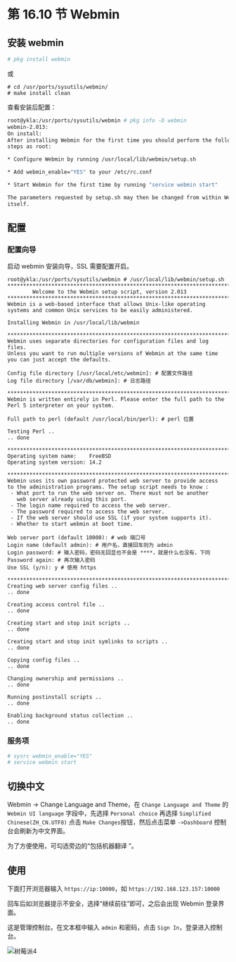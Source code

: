 # 第 16.10 节 Webmin

## 安装 webmin

```sh
# pkg install webmin  
```

或

```
# cd /usr/ports/sysutils/webmin/ 
# make install clean
```

查看安装后配置：

```sh
root@ykla:/usr/ports/sysutils/webmin # pkg info -D webmin
webmin-2.013:
On install:
After installing Webmin for the first time you should perform the following
steps as root:

* Configure Webmin by running /usr/local/lib/webmin/setup.sh

* Add webmin_enable="YES" to your /etc/rc.conf

* Start Webmin for the first time by running "service webmin start"

The parameters requested by setup.sh may then be changed from within Webmin
itself.
```

## 配置

### 配置向导

启动 webmin 安装向导，SSL 需要配置开启。

```
root@ykla:/usr/ports/sysutils/webmin # /usr/local/lib/webmin/setup.sh 
***********************************************************************
        Welcome to the Webmin setup script, version 2.013
***********************************************************************
Webmin is a web-based interface that allows Unix-like operating
systems and common Unix services to be easily administered.

Installing Webmin in /usr/local/lib/webmin

***********************************************************************
Webmin uses separate directories for configuration files and log files.
Unless you want to run multiple versions of Webmin at the same time
you can just accept the defaults.

Config file directory [/usr/local/etc/webmin]: # 配置文件路径
Log file directory [/var/db/webmin]: # 日志路径

***********************************************************************
Webmin is written entirely in Perl. Please enter the full path to the
Perl 5 interpreter on your system.

Full path to perl (default /usr/local/bin/perl): # perl 位置

Testing Perl ..
.. done

***********************************************************************
Operating system name:    FreeBSD
Operating system version: 14.2

***********************************************************************
Webmin uses its own password protected web server to provide access
to the administration programs. The setup script needs to know :
 - What port to run the web server on. There must not be another
   web server already using this port.
 - The login name required to access the web server.
 - The password required to access the web server.
 - If the web server should use SSL (if your system supports it).
 - Whether to start webmin at boot time.

Web server port (default 10000): # web 端口号
Login name (default admin): # 用户名，直接回车则为 admin
Login password: # 输入密码，密码无回显也不会是 ****，就是什么也没有，下同
Password again: # 再次输入密码
Use SSL (y/n): y # 使用 https

***********************************************************************
Creating web server config files ..
.. done

Creating access control file ..
.. done

Creating start and stop init scripts ..
.. done

Creating start and stop init symlinks to scripts ..
.. done

Copying config files ..
.. done

Changing ownership and permissions ..
.. done

Running postinstall scripts ..
.. done

Enabling background status collection ..
.. done
```

### 服务项

```sh
# sysrc webmin_enable="YES"
# service webmin start
```

## 切换中文

Webmin -> Change Language and Theme，在 `Change Language and Theme` 的 `Webmin UI language` 字段中，先选择 `Personal choice` 再选择 `Simplified Chinese(ZH_CN.UTF8)` 点击 `Make Changes`按钮，然后点击菜单 `->Dashboard` 控制台会刷新为中文界面。

为了方便使用，可勾选旁边的“包括机器翻译 ”。


## 使用

下面打开浏览器输入 `https://ip:10000`，如 `https://192.168.123.157:10000`

回车后如浏览器提示不安全，选择“继续前往”即可，之后会出现 Webmin 登录界面。

这是管理控制台。在文本框中输入 `admin` 和密码，点击 `Sign In`，登录进入控制台。

![树莓派4](../.gitbook/assets/webmin.png)


